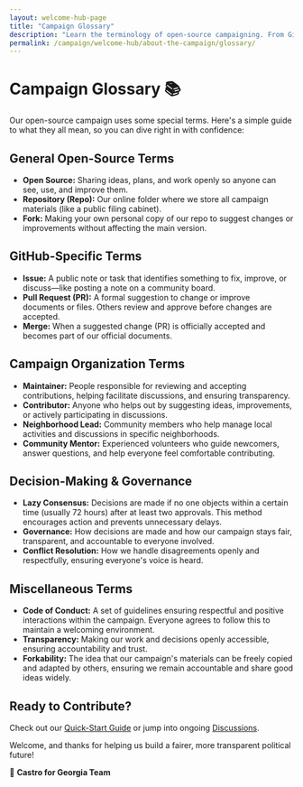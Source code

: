 ```yaml
---
layout: welcome-hub-page
title: "Campaign Glossary"
description: "Learn the terminology of open-source campaigning. From GitHub basics to governance concepts, understand the language of transparent, collaborative politics."
permalink: /campaign/welcome-hub/about-the-campaign/glossary/
---
```


# Campaign Glossary 📚

Our open-source campaign uses some special terms. Here's a simple guide to what they all mean, so you can dive right in with confidence:

## General Open-Source Terms

* **Open Source:** Sharing ideas, plans, and work openly so anyone can see, use, and improve them.
* **Repository (Repo):** Our online folder where we store all campaign materials (like a public filing cabinet).
* **Fork:** Making your own personal copy of our repo to suggest changes or improvements without affecting the main version.

## GitHub-Specific Terms

* **Issue:** A public note or task that identifies something to fix, improve, or discuss—like posting a note on a community board.
* **Pull Request (PR):** A formal suggestion to change or improve documents or files. Others review and approve before changes are accepted.
* **Merge:** When a suggested change (PR) is officially accepted and becomes part of our official documents.

## Campaign Organization Terms

* **Maintainer:** People responsible for reviewing and accepting contributions, helping facilitate discussions, and ensuring transparency.
* **Contributor:** Anyone who helps out by suggesting ideas, improvements, or actively participating in discussions.
* **Neighborhood Lead:** Community members who help manage local activities and discussions in specific neighborhoods.
* **Community Mentor:** Experienced volunteers who guide newcomers, answer questions, and help everyone feel comfortable contributing.

## Decision-Making & Governance

* **Lazy Consensus:** Decisions are made if no one objects within a certain time (usually 72 hours) after at least two approvals. This method encourages action and prevents unnecessary delays.
* **Governance:** How decisions are made and how our campaign stays fair, transparent, and accountable to everyone involved.
* **Conflict Resolution:** How we handle disagreements openly and respectfully, ensuring everyone's voice is heard.

## Miscellaneous Terms

* **Code of Conduct:** A set of guidelines ensuring respectful and positive interactions within the campaign. Everyone agrees to follow this to maintain a welcoming environment.
* **Transparency:** Making our work and decisions openly accessible, ensuring accountability and trust.
* **Forkability:** The idea that our campaign's materials can be freely copied and adapted by others, ensuring we remain accountable and share good ideas widely.

## Ready to Contribute?

Check out our [Quick-Start Guide](../get-involved/quick-start-guide.md) or jump into ongoing [Discussions](../../discussions).

Welcome, and thanks for helping us build a fairer, more transparent political future!

🌱 **Castro for Georgia Team**
